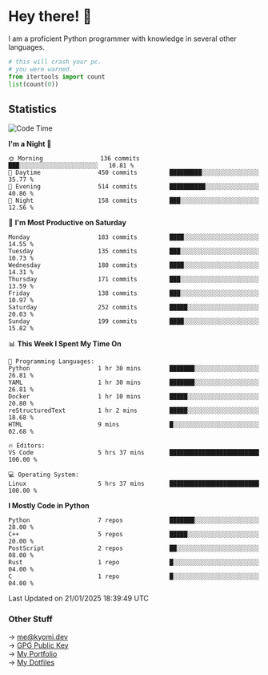 # Hey there! 👋

I am a proficient Python programmer with knowledge in several other languages.

```py
# this will crash your pc.
# you were warned.
from itertools import count
list(count(0))
```

## Statistics
<!--START_SECTION:waka-->
![Code Time](http://img.shields.io/badge/Code%20Time-1%2C694%20hrs-blue)

**I'm a Night 🦉** 

```text
🌞 Morning                136 commits         ███░░░░░░░░░░░░░░░░░░░░░░   10.81 % 
🌆 Daytime                450 commits         █████████░░░░░░░░░░░░░░░░   35.77 % 
🌃 Evening                514 commits         ██████████░░░░░░░░░░░░░░░   40.86 % 
🌙 Night                  158 commits         ███░░░░░░░░░░░░░░░░░░░░░░   12.56 % 
```
📅 **I'm Most Productive on Saturday** 

```text
Monday                   183 commits         ████░░░░░░░░░░░░░░░░░░░░░   14.55 % 
Tuesday                  135 commits         ███░░░░░░░░░░░░░░░░░░░░░░   10.73 % 
Wednesday                180 commits         ████░░░░░░░░░░░░░░░░░░░░░   14.31 % 
Thursday                 171 commits         ███░░░░░░░░░░░░░░░░░░░░░░   13.59 % 
Friday                   138 commits         ███░░░░░░░░░░░░░░░░░░░░░░   10.97 % 
Saturday                 252 commits         █████░░░░░░░░░░░░░░░░░░░░   20.03 % 
Sunday                   199 commits         ████░░░░░░░░░░░░░░░░░░░░░   15.82 % 
```


📊 **This Week I Spent My Time On** 

```text
💬 Programming Languages: 
Python                   1 hr 30 mins        ███████░░░░░░░░░░░░░░░░░░   26.81 % 
YAML                     1 hr 30 mins        ███████░░░░░░░░░░░░░░░░░░   26.81 % 
Docker                   1 hr 10 mins        █████░░░░░░░░░░░░░░░░░░░░   20.80 % 
reStructuredText         1 hr 2 mins         █████░░░░░░░░░░░░░░░░░░░░   18.68 % 
HTML                     9 mins              █░░░░░░░░░░░░░░░░░░░░░░░░   02.68 % 

🔥 Editors: 
VS Code                  5 hrs 37 mins       █████████████████████████   100.00 % 

💻 Operating System: 
Linux                    5 hrs 37 mins       █████████████████████████   100.00 % 
```

**I Mostly Code in Python** 

```text
Python                   7 repos             ███████░░░░░░░░░░░░░░░░░░   28.00 % 
C++                      5 repos             █████░░░░░░░░░░░░░░░░░░░░   20.00 % 
PostScript               2 repos             ██░░░░░░░░░░░░░░░░░░░░░░░   08.00 % 
Rust                     1 repo              █░░░░░░░░░░░░░░░░░░░░░░░░   04.00 % 
C                        1 repo              █░░░░░░░░░░░░░░░░░░░░░░░░   04.00 % 
```




 Last Updated on 21/01/2025 18:39:49 UTC
<!--END_SECTION:waka-->

### Other Stuff

→ [me@kyomi.dev](mailto:me@kyomi.dev)\
→ [GPG Public Key](https://github.com/bitterteriyaki.gpg)\
→ [My Portfolio](https://kyomi.dev)\
→ [My Dotfiles](https://github.com/bitterteriyaki/dotfiles)
